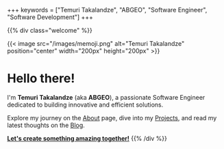 +++
keywords = ["Temuri Takalandze", "ABGEO", "Software Engineer", "Software Development"]
+++

{{% div class="welcome" %}}

{{< image src="/images/memoji.png" alt="Temuri Takalandze" position="center" width="200px" height="200px" >}}

# Hello there!

I'm **Temuri Takalandze** (aka **ABGEO**), a passionate Software Engineer dedicated to building innovative and efficient solutions.

Explore my journey on the [About](/about) page, dive into my [Projects](/projects), and read my latest thoughts on the [Blog](/blog).

[**Let's create something amazing together!**](/book)
{{% /div %}}

